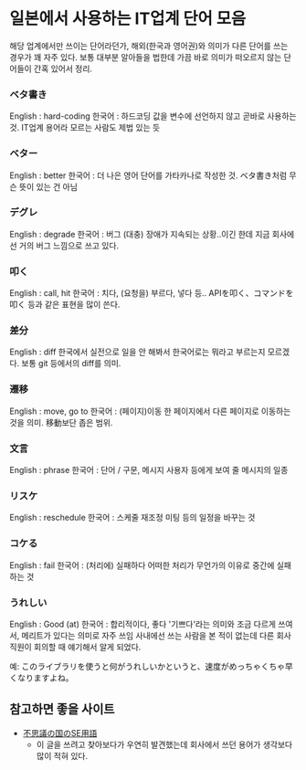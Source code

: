 # 일본에서 사용하는 IT업계 단어 모음

해당 업계에서만 쓰이는 단어라던가, 해외(한국과 영어권)와 의미가 다른 단어를 쓰는 경우가 꽤 자주 있다.
보통 대부분 알아들을 법한데 가끔 바로 의미가 떠오르지 않는 단어들이 간혹 있어서 정리.

### ベタ書き
English : hard-coding
한국어 : 하드코딩
값을 변수에 선언하지 않고 곧바로 사용하는 것. IT업계 용어라 모르는 사람도 제법 있는 듯

### ベター
English : better
한국어 : 더 나은
영어 단어를 가타카나로 작성한 것. ベタ書き처럼 무슨 뜻이 있는 건 아님

### デグレ
English : degrade
한국어 : 버그
(대충) 장애가 지속되는 상황..이긴 한데 지금 회사에선 거의 버그 느낌으로 쓰고 있다.

### 叩く
English : call, hit
한국어 : 치다, (요청을) 부르다, 넣다 등..
APIを叩く、コマンドを叩く 등과 같은 표현을 많이 쓴다.

### 差分
English : diff
한국에서 실전으로 일을 안 해봐서 한국어로는 뭐라고 부르는지 모르겠다. 보통 git 등에서의 diff를 의미.

### 遷移
English : move, go to
한국어 : (페이지)이동
한 페이지에서 다른 페이지로 이동하는 것을 의미. 移動보단 좁은 범위.

### 文言
English : phrase
한국어 : 단어 / 구문, 메시지
사용자 등에게 보여 줄 메시지의 일종

### リスケ
English : reschedule
한국어 : 스케줄 재조정
미팅 등의 일정을 바꾸는 것

### コケる
English : fail
한국어 : (처리에) 실패하다
어떠한 처리가 무언가의 이유로 중간에 실패하는 것

### うれしい
English : Good (at)
한국어 : 합리적이다, 좋다
'기쁘다'라는 의미와 조금 다르게 쓰여서, 메리트가 있다는 의미로 자주 쓰임
사내에선 쓰는 사람을 본 적이 없는데 다른 회사 직원이 회의할 때 얘기해서 알게 되었다.

예: このライブラリを使うと何がうれしいかというと、速度がめっちゃくちゃ早くなりますよね。


## 참고하면 좋을 사이트
- [不思議の国のSE用語](https://qiita.com/t_nakayama0714/items/478a8ed3a9ae143ad854)
  - 이 글을 쓰려고 찾아보다가 우연히 발견했는데 회사에서 쓰던 용어가 생각보다 많이 적혀 있다.

